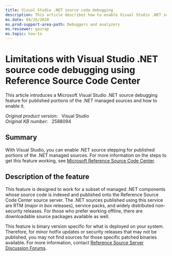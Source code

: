 ```yaml
---
title: Visual Studio .NET source code debugging
description: This article describes how to enable Visual Studio .NET source code debugging using Reference Source Code Center.
ms.date: 04/26/2020
ms.prod-support-area-path: Debuggers and analyzers
ms.reviewer: gaurap
ms.topic: how-to
---
```

# Limitations with Visual Studio .NET source code debugging using Reference Source Code Center

This article introduces a Microsoft Visual Studio .NET source debugging feature for published portions of the .NET managed sources and how to enable it.

_Original product version:_ &nbsp;  Visual Studio  
_Original KB number:_ &nbsp; 2588094

## Summary

With Visual Studio, you can enable .NET source stepping for published portions of the .NET managed sources. For more information on the steps to get this feature working, see [Microsoft Reference Source Code Center](https://referencesource.microsoft.com/).

## Description of the feature

This feature is designed to work for a subset of managed .NET components whose source code is indexed and published onto the Reference Source Code Center source server. The .NET sources published using this service are RTM (major *in box* releases), service packs, and widely distributed non-security releases. For those who prefer working offline, there are downloadable source packages available as well.

This feature is binary version specific for what is deployed on your system. Therefore, for minor hotfix updates or security releases that may not be published, you may not find sources for those specific patched binaries available. For more information, contact [Reference Source Server Discussion Forums](https://social.msdn.microsoft.com/Forums/home?forum=refsourceserver).
